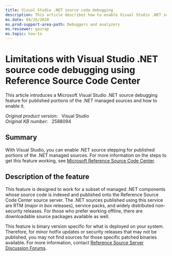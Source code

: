 ```yaml
---
title: Visual Studio .NET source code debugging
description: This article describes how to enable Visual Studio .NET source code debugging using Reference Source Code Center.
ms.date: 04/26/2020
ms.prod-support-area-path: Debuggers and analyzers
ms.reviewer: gaurap
ms.topic: how-to
---
```

# Limitations with Visual Studio .NET source code debugging using Reference Source Code Center

This article introduces a Microsoft Visual Studio .NET source debugging feature for published portions of the .NET managed sources and how to enable it.

_Original product version:_ &nbsp;  Visual Studio  
_Original KB number:_ &nbsp; 2588094

## Summary

With Visual Studio, you can enable .NET source stepping for published portions of the .NET managed sources. For more information on the steps to get this feature working, see [Microsoft Reference Source Code Center](https://referencesource.microsoft.com/).

## Description of the feature

This feature is designed to work for a subset of managed .NET components whose source code is indexed and published onto the Reference Source Code Center source server. The .NET sources published using this service are RTM (major *in box* releases), service packs, and widely distributed non-security releases. For those who prefer working offline, there are downloadable source packages available as well.

This feature is binary version specific for what is deployed on your system. Therefore, for minor hotfix updates or security releases that may not be published, you may not find sources for those specific patched binaries available. For more information, contact [Reference Source Server Discussion Forums](https://social.msdn.microsoft.com/Forums/home?forum=refsourceserver).
